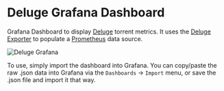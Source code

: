 # Deluge Grafana Dashboard

Grafana Dashboard to display [Deluge](https://deluge-torrent.org/) torrent metrics.  It uses the [Deluge Exporter](https://github.com/tobbez/deluge_exporter) to populate a [Prometheus](https://prometheus.io/) data source.

![Deluge Grafana](https://res.cloudinary.com/cyberge/image/upload/v1551153412/screenshots/amkeucb9bhfveijastbd.png)

To use, simply import the dashboard into Grafana.  You can copy/paste the raw .json data into Grafana via the `Dashboards` -> `Import` menu, or save the .json file and import it that way.
